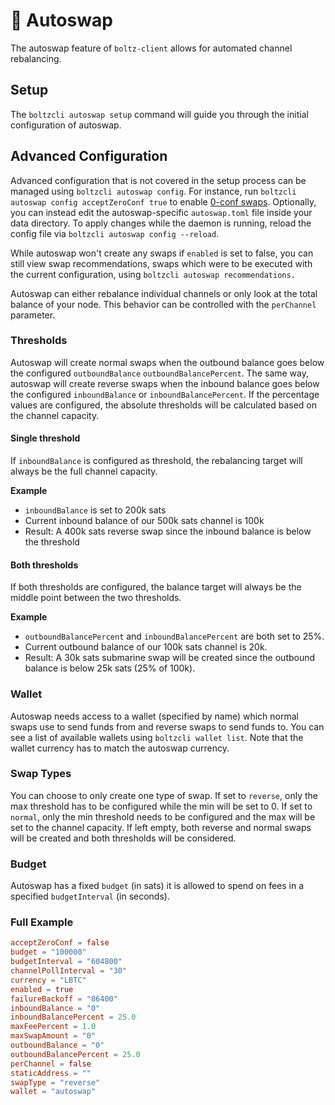 # 🔁 Autoswap

The autoswap feature of `boltz-client` allows for automated channel rebalancing.

## Setup

The `boltzcli autoswap setup` command will guide you through the initial configuration of autoswap.

## Advanced Configuration

Advanced configuration that is not covered in the setup process can be managed using `boltzcli autoswap config`. For instance, run `boltzcli autoswap config acceptZeroConf true` to enable [0-conf swaps](https://docs.boltz.exchange/v/api/0-conf). Optionally, you can instead edit the autoswap-specific `autoswap.toml` file inside your data directory. To apply changes while the daemon is running, reload the config file via `boltzcli autoswap config --reload`.

While autoswap won't create any swaps if `enabled` is set to false, you can still view swap recommendations, swaps which were to be executed with the current configuration, using `boltzcli autoswap recommendations.`

Autoswap can either rebalance individual channels or only look at the total balance of your node. This behavior can be controlled with the `perChannel` parameter.

### Thresholds


Autoswap will create normal swaps when the outbound balance goes below the configured `outboundBalance` `outboundBalancePercent`.
The same way, autoswap will create reverse swaps when the inbound balance goes below the configured `inboundBalance` or `inboundBalancePercent`.
If the percentage values are configured, the absolute thresholds will be calculated based on the channel capacity.

#### Single threshold
If `inboundBalance` is configured as threshold, the rebalancing target will always be the full channel capacity.

**Example**
- `inboundBalance` is set to 200k sats 
- Current inbound balance of our 500k sats channel is 100k
- Result: A 400k sats reverse swap since the inbound balance is below the threshold

#### Both thresholds

If both thresholds are configured, the balance target will always be the middle point between the two thresholds.  

**Example**
- `outboundBalancePercent` and `inboundBalancePercent` are both set to 25%.
- Current outbound balance of our 100k sats channel is 20k.
- Result: A 30k sats submarine swap will be created since the outbound balance is below 25k sats (25% of 100k).

### Wallet

Autoswap needs access to a wallet (specified by name) which normal swaps use to send funds from and reverse swaps to send funds to. You can see a list of available wallets using `boltzcli wallet list`. Note that the wallet currency has to match the autoswap currency.

### Swap Types

You can choose to only create one type of swap. If set to `reverse`, only the max threshold has to be configured while the min will be set to 0. If set to `normal`, only the min threshold needs to be configured and the max will be set to the channel capacity. If left empty, both reverse and normal swaps will be created and both thresholds will be considered.

### Budget

Autoswap has a fixed `budget` (in sats) it is allowed to spend on fees in a specified `budgetInterval` (in seconds).

### Full Example

```toml
acceptZeroConf = false
budget = "100000"
budgetInterval = "604800"
channelPollInterval = "30"
currency = "LBTC"
enabled = true
failureBackoff = "86400"
inboundBalance = "0"
inboundBalancePercent = 25.0
maxFeePercent = 1.0
maxSwapAmount = "0"
outboundBalance = "0"
outboundBalancePercent = 25.0
perChannel = false
staticAddress = ""
swapType = "reverse"
wallet = "autoswap"
```
